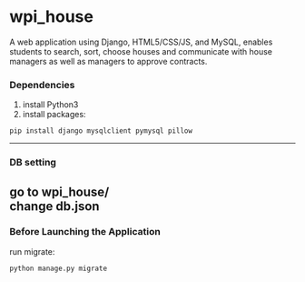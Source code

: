# wpi_house
A web application using Django, HTML5/CSS/JS, and MySQL, enables students to search, sort, choose houses and communicate with house managers as well as managers to approve contracts.  
### Dependencies
1. install Python3
2. install packages:
```shell script
pip install django mysqlclient pymysql pillow
```
---
### DB setting
go to wpi_house/  
change db.json
---
### Before Launching the Application
run migrate:  
```shell script
python manage.py migrate
```

